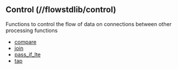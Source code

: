 ## Control (//flowstdlib/control)
Functions to control the flow of data on connections between other processing functions

* [compare](compare.md)
* [join](join.md)
* [pass_if_lte](pass_if_lte.md)
* [tap](tap.md)